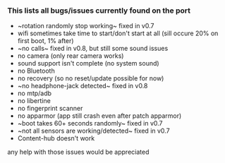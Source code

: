 ### This lists all bugs/issues currently found on the port

* ~rotation randomly stop working~ fixed in v0.7
* wifi sometimes take time to start/don't start at all (sill occure 20% on first boot, 1% after)
* ~no calls~ fixed in v0.8, but still some sound issues
* no camera (only rear camera works)
* sound support isn't complete (no system sound)
* no Bluetooth
* no recovery (so no reset/update possible for now)
* ~no headphone-jack detected~ fixed in v0.8
* no mtp/adb
* no libertine
* no fingerprint scanner
* no apparmor (app still crash even after patch apparmor)
* ~boot takes 60+ seconds randomly~ fixed in v0.7
* ~not all sensors are working/detected~ fixed in v0.7
* Content-hub doesn't work


any help with those issues would be appreciated
